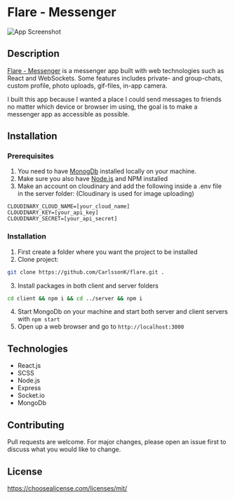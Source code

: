 # Flare - Messenger

![App Screenshot](https://i.ibb.co/QrgKmKD/flare-background.jpg)

## Description
[Flare - Messenger](https://flare-messenger.com/) is a messenger app built with web technologies such as React and WebSockets. Some features includes private- and group-chats, custom profile, photo uploads, gif-files, in-app camera. 

I built this app because I wanted a place I could send messages to friends no matter which device or browser im using, the goal is to make a messenger app as accessible as possible.

## Installation

### Prerequisites
1. You need to have [MonogDb](https://www.mongodb.com/) installed locally on your machine.
2. Make sure you also have [Node.js](https://nodejs.org/en/) and NPM installed
3. Make an account on cloudinary and add the following inside a .env file in the server folder:
(Cloudinary is used for image uploading)
```
CLOUDINARY_CLOUD_NAME=[your_cloud_name]
CLOUDINARY_KEY=[your_api_key]
CLOUDINARY_SECRET=[your_api_secret]
```

### Installation
1. First create a folder where you want the project to be installed
2. Clone project:
```bash
git clone https://github.com/CarlssonK/flare.git .
```
3. Install packages in both client and server folders
```bash
cd client && npm i && cd ../server && npm i
```
4. Start MongoDb on your machine and start both server and client servers with ```npm start```
5. Open up a web browser and go to ```http://localhost:3000```

## Technologies
* React.js
* SCSS
* Node.js
* Express
* Socket.io
* MongoDb

## Contributing
Pull requests are welcome. For major changes, please open an issue first to discuss what you would like to change.

## License
https://choosealicense.com/licenses/mit/
